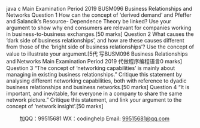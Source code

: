 java c
Main Examination Period 2019 
BUSM096 Business Relationships and Networks 
Question 1 
How can the concept of ‘derived demand’ and   Pfeffer   and   Salancik’s   Resource-
Dependence Theory   be linked?   Use your argument to show why end   consumers   are   relevant for companies working in business-to-business exchanges.[50 marks] 
Question 2 
What causes the ‘dark side of business relationships’,   and   how   are these   causes   different   from those of the ‘bright side of business relationships’?   Use the   concept   of value to illustrate your argument.[5代 写BUSM096 Business Relationships and Networks Main Examination Period 2019
代做程序编程语言0 marks] 
Question 3 “The concept of ‘networking capabilities’ is mainly about   managing   in   existing   business   relationships.” Critique this statement by analysing different   networking capabilities,   both   with reference to dyadic business relationships   and   business   networks.[50 marks] 
Question 4 
“It is   important, and   inevitable, for everyone in a company to   share   the   same   network picture.” Critique this statement, and link your argument to the   concept   of   ‘network   insight’.[50 marks] 



         
加QQ：99515681  WX：codinghelp  Email: 99515681@qq.com
